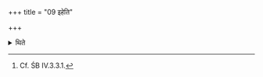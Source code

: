 +++
title = "09 इहेति"

+++

<details><summary>थिते</summary>

9. Propitiating, they press out (the Soma) uttering (the words) ihā 3 iha.[^1]  

[^1]: Cf. ŚB IV.3.3.1.  
</details>
